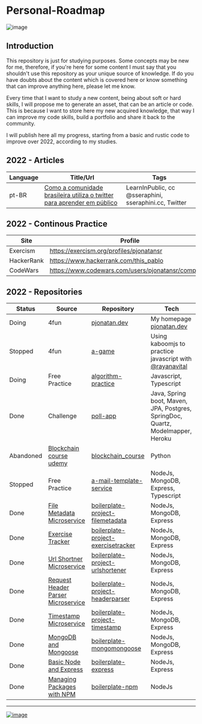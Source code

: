 # Personal-Roadmap

![image](https://img.shields.io/github/last-commit/pjonatansr/personal-roadmap?logo=github&logoColor=gold&style=flat-square)

## Introduction
This repository is just for studying purposes. Some concepts may be new for me, therefore, if you're here for some content I must say that you shouldn't use this repository as your unique source of knowledge. 
If do you have doubts about the content which is covered here or know something that can improve anything here, please let me know.

Every time that I want to study a new content, being about soft or hard skills, I will propose me to generate an asset, that can be an article or code. This is because I want to store here my new acquired knowledge, that way I can improve my code skills, build a portfolio and share it back to the community. 

I will publish here all my progress, starting from a basic and rustic code to improve over 2022, according to my studies.

## 2022 - Articles
Language|Title/Url|Tags
--------|---------|----
pt-BR | [Como a comunidade brasileira utiliza o twitter para aprender em público](https://dev.to/pjonatansr/como-a-comunidade-brasileira-utiliza-o-twitter-para-aprender-em-publico-345b)| LearnInPublic, cc @sseraphini, sseraphini.cc, Twitter

## 2022 - Continous Practice
Site|Profile|Tech
----|-------|----
Exercism|https://exercism.org/profiles/pjonatansr|Javascript, Rust
HackerRank|https://www.hackerrank.com/this_pablo|Algorithm
CodeWars|https://www.codewars.com/users/pjonatansr/completed|TypeScript/Algorithm

## 2022 - Repositories
Status|Source|Repository|Tech
------|------|----------|----
Doing|4fun|[pjonatan.dev](https://github.com/pjonatansr/pjonatan.dev)|My homepage [pjonatan.dev](https://pjonatan.dev)
Stopped|4fun|[a-game](https://github.com/pjonatansr/a-game)|Using kaboomjs to practice javascript with [@rayanavital](https://github.com/RayanaVital)
Doing| Free Practice | [algorithm-practice](https://github.com/pjonatansr/algorithm-practice) | Javascript, Typescript
Done | Challenge | [poll-app](https://github.com/pjonatansr/poll-app) | Java, Spring boot, Maven, JPA, Postgres, SpringDoc, Quartz, Modelmapper, Heroku
Abandoned|[Blockchain course udemy](https://www.udemy.com/course/formacao-engenheiro-de-blockchain/)|[blockchain_course](https://github.com/pjonatansr/blockchain_course)|Python
Stopped | Free Practice | [a-mail-template-service](https://github.com/pjonatansr/a-mail-template-service)|NodeJs, MongoDB, Express, Typescript
Done | [File Metadata Microservice](https://www.freecodecamp.org/learn/back-end-development-and-apis/back-end-development-and-apis-projects/file-metadata-microservice) | [boilerplate-project-filemetadata](https://github.com/pjonatansr/boilerplate-project-filemetadata)|NodeJs, MongoDB, Express
Done | [Exercise Tracker](https://www.freecodecamp.org/learn/back-end-development-and-apis/back-end-development-and-apis-projects/exercise-tracker) | [boilerplate-project-exercisetracker](https://github.com/pjonatansr/boilerplate-project-exercisetracker)|NodeJs, MongoDB, Express
Done | [Url Shortner Microservice](https://www.freecodecamp.org/learn/back-end-development-and-apis/back-end-development-and-apis-projects/url-shortener-microservice) | [boilerplate-project-urlshortener](https://github.com/pjonatansr/boilerplate-project-urlshortener)|NodeJs, MongoDB, Express
Done | [Request Header Parser Microservice](https://www.freecodecamp.org/learn/back-end-development-and-apis/back-end-development-and-apis-projects/request-header-parser-microservice) | [boilerplate-project-headerparser](https://github.com/pjonatansr/boilerplate-project-headerparser)|NodeJs, MongoDB, Express
Done | [Timestamp Microservice](https://www.freecodecamp.org/learn/back-end-development-and-apis/back-end-development-and-apis-projects/timestamp-microservice) | [boilerplate-project-timestamp](https://github.com/pjonatansr/boilerplate-project-timestamp)|NodeJs, MongoDB, Express
Done | [MongoDB and Mongoose](https://www.freecodecamp.org/learn/back-end-development-and-apis/#mongodb-and-mongoose) | [boilerplate-mongomongoose](https://github.com/pjonatansr/boilerplate-mongomongoose)|NodeJs, MongoDB, Express
Done | [Basic Node and Express](https://www.freecodecamp.org/learn/back-end-development-and-apis/#basic-node-and-express) | [boilerplate-express](https://github.com/pjonatansr/boilerplate-express)|NodeJs, Express
Done | [Managing Packages with NPM](https://www.freecodecamp.org/learn/back-end-development-and-apis/#managing-packages-with-npm) | [boilerplate-npm](https://github.com/pjonatansr/boilerplate-npm)|NodeJs

---
[![image](https://img.shields.io/twitter/follow/pjonatansr?color=green&style=flat-square)](https://twitter.com/pjonatansr)

